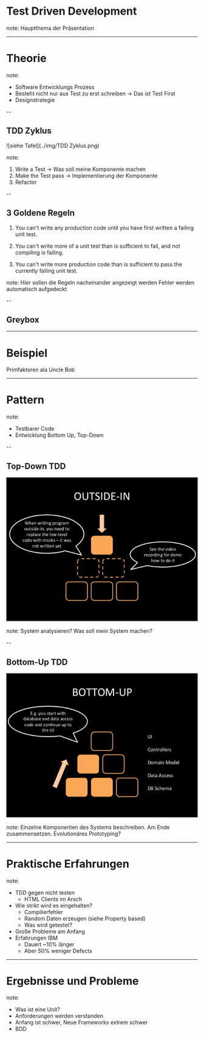 # Test Driven Development

note: 
Hauptthema der Präsentation

---

# Theorie

note: 
- Software Entwicklungs Prozess
- Besteht nicht nur aus Test zu erst schreiben -> Das ist Test First
- Designstrategie

--

## TDD Zyklus

![siehe Tafel](../img/TDD Zyklus.png) <!-- .element: height="350px"-->

note: 
1) Write a Test -> Was soll meine Komponente machen
2) Make the Test pass -> Implementierung der Komponente
3) Refactor

--

## 3 Goldene Regeln

1) You can't write any production code until you have first written a failing unit test. <!-- .element: class="fragment" height="100px"-->

2) You can't write more of a unit test than is sufficient to fail, and not compiling is failing. <!-- .element: class="fragment" height="100px"-->

3) You can't write more production code than is sufficient to pass the currently failing unit test. <!-- .element: class="fragment" height="100px"-->

note: 
Hier sollen die Regeln nacheinander angezeigt werden
Fehler werden automatisch aufgedeckt

--

## Greybox 

---

# Beispiel

Primfaktoren ala Uncle Bob

---

# Pattern

note: 
- Testbarer Code
- Entwicklung Bottom Up, Top-Down

--

## Top-Down TDD

![top down](../img/tdd-outside-in.jpg)

note: 
System analysieren?
Was soll mein System machen?

--

## Bottom-Up TDD

![bottom up](../img/tdd-bottom-up.jpg)

note:
Einzelne Komponenten des Systems beschreiben. 
Am Ende zusammensetzen.
Evolutionäres Prototyping?

---

# Praktische Erfahrungen

note: 
- TDD gegen nicht testen 
    - HTML Clients im Arsch
- Wie strikt wird es eingehalten?
    - Compilierfehler
    - Random Daten erzeugen (siehe Property based)
    - Was wird getestet?
- Große Probleme am Anfang
- Erfahrungen IBM 
    - Dauert ~10% länger
    - Aber 50% weniger Defects

---

# Ergebnisse und Probleme

note: 
- Was ist eine Unit?
- Anforderungen werden verstanden
- Anfang ist schwer, Neue Frameworks extrem schwer
- BDD
